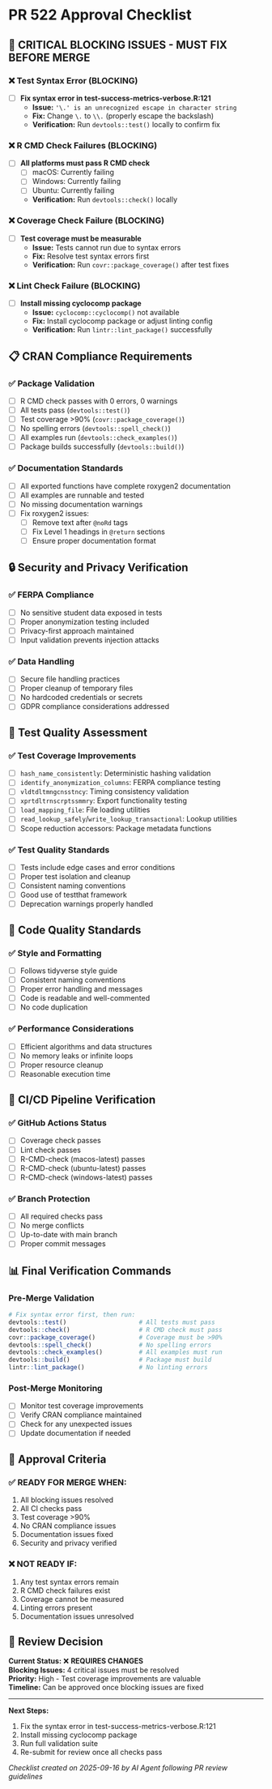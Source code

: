 # PR 522 Approval Checklist

## 🚨 **CRITICAL BLOCKING ISSUES - MUST FIX BEFORE MERGE**

### ❌ **Test Syntax Error (BLOCKING)**
- [ ] **Fix syntax error in test-success-metrics-verbose.R:121**
  - **Issue:** `'\.' is an unrecognized escape in character string`
  - **Fix:** Change `\.` to `\\.` (properly escape the backslash)
  - **Verification:** Run `devtools::test()` locally to confirm fix

### ❌ **R CMD Check Failures (BLOCKING)**
- [ ] **All platforms must pass R CMD check**
  - [ ] macOS: Currently failing
  - [ ] Windows: Currently failing  
  - [ ] Ubuntu: Currently failing
  - **Verification:** Run `devtools::check()` locally

### ❌ **Coverage Check Failure (BLOCKING)**
- [ ] **Test coverage must be measurable**
  - **Issue:** Tests cannot run due to syntax errors
  - **Fix:** Resolve test syntax errors first
  - **Verification:** Run `covr::package_coverage()` after test fixes

### ❌ **Lint Check Failure (BLOCKING)**
- [ ] **Install missing cyclocomp package**
  - **Issue:** `cyclocomp::cyclocomp()` not available
  - **Fix:** Install cyclocomp package or adjust linting config
  - **Verification:** Run `lintr::lint_package()` successfully

## 📋 **CRAN Compliance Requirements**

### ✅ **Package Validation**
- [ ] R CMD check passes with 0 errors, 0 warnings
- [ ] All tests pass (`devtools::test()`)
- [ ] Test coverage >90% (`covr::package_coverage()`)
- [ ] No spelling errors (`devtools::spell_check()`)
- [ ] All examples run (`devtools::check_examples()`)
- [ ] Package builds successfully (`devtools::build()`)

### ✅ **Documentation Standards**
- [ ] All exported functions have complete roxygen2 documentation
- [ ] All examples are runnable and tested
- [ ] No missing documentation warnings
- [ ] Fix roxygen2 issues:
  - [ ] Remove text after `@noRd` tags
  - [ ] Fix Level 1 headings in `@return` sections
  - [ ] Ensure proper documentation format

## 🔒 **Security and Privacy Verification**

### ✅ **FERPA Compliance**
- [ ] No sensitive student data exposed in tests
- [ ] Proper anonymization testing included
- [ ] Privacy-first approach maintained
- [ ] Input validation prevents injection attacks

### ✅ **Data Handling**
- [ ] Secure file handling practices
- [ ] Proper cleanup of temporary files
- [ ] No hardcoded credentials or secrets
- [ ] GDPR compliance considerations addressed

## 🧪 **Test Quality Assessment**

### ✅ **Test Coverage Improvements**
- [ ] `hash_name_consistently`: Deterministic hashing validation
- [ ] `identify_anonymization_columns`: FERPA compliance testing
- [ ] `vldtdltmngcnsstncy`: Timing consistency validation
- [ ] `xprtdltrnscrptssmmry`: Export functionality testing
- [ ] `load_mapping_file`: File loading utilities
- [ ] `read_lookup_safely`/`write_lookup_transactional`: Lookup utilities
- [ ] Scope reduction accessors: Package metadata functions

### ✅ **Test Quality Standards**
- [ ] Tests include edge cases and error conditions
- [ ] Proper test isolation and cleanup
- [ ] Consistent naming conventions
- [ ] Good use of testthat framework
- [ ] Deprecation warnings properly handled

## 🎯 **Code Quality Standards**

### ✅ **Style and Formatting**
- [ ] Follows tidyverse style guide
- [ ] Consistent naming conventions
- [ ] Proper error handling and messages
- [ ] Code is readable and well-commented
- [ ] No code duplication

### ✅ **Performance Considerations**
- [ ] Efficient algorithms and data structures
- [ ] No memory leaks or infinite loops
- [ ] Proper resource cleanup
- [ ] Reasonable execution time

## 🚀 **CI/CD Pipeline Verification**

### ✅ **GitHub Actions Status**
- [ ] Coverage check passes
- [ ] Lint check passes
- [ ] R-CMD-check (macos-latest) passes
- [ ] R-CMD-check (ubuntu-latest) passes
- [ ] R-CMD-check (windows-latest) passes

### ✅ **Branch Protection**
- [ ] All required checks pass
- [ ] No merge conflicts
- [ ] Up-to-date with main branch
- [ ] Proper commit messages

## 📊 **Final Verification Commands**

### **Pre-Merge Validation**
```r
# Fix syntax error first, then run:
devtools::test()                    # All tests must pass
devtools::check()                   # R CMD check must pass
covr::package_coverage()            # Coverage must be >90%
devtools::spell_check()             # No spelling errors
devtools::check_examples()          # All examples must run
devtools::build()                   # Package must build
lintr::lint_package()               # No linting errors
```

### **Post-Merge Monitoring**
- [ ] Monitor test coverage improvements
- [ ] Verify CRAN compliance maintained
- [ ] Check for any unexpected issues
- [ ] Update documentation if needed

## 🎯 **Approval Criteria**

### **✅ READY FOR MERGE WHEN:**
1. All blocking issues resolved
2. All CI checks pass
3. Test coverage >90%
4. No CRAN compliance issues
5. Documentation issues fixed
6. Security and privacy verified

### **❌ NOT READY IF:**
1. Any test syntax errors remain
2. R CMD check failures exist
3. Coverage cannot be measured
4. Linting errors present
5. Documentation issues unresolved

## 📝 **Review Decision**

**Current Status:** ❌ **REQUIRES CHANGES**  
**Blocking Issues:** 4 critical issues must be resolved  
**Priority:** High - Test coverage improvements are valuable  
**Timeline:** Can be approved once blocking issues are fixed  

---

**Next Steps:**
1. Fix the syntax error in test-success-metrics-verbose.R:121
2. Install missing cyclocomp package
3. Run full validation suite
4. Re-submit for review once all checks pass

*Checklist created on 2025-09-16 by AI Agent following PR review guidelines*
